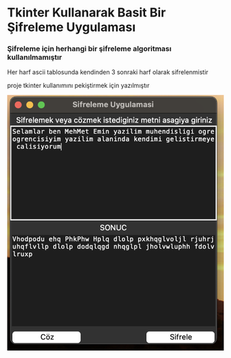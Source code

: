 # Tkinter Kullanarak Basit Bir Şifreleme Uygulaması

### Şifreleme için herhangi bir şifreleme algoritması kullanılmamıştır
  Her harf ascii tablosunda kendinden 3 sonraki harf olarak sifrelenmistir

  proje tkinter kullanımını pekiştirmek için yazılmıştır


![Ekran Görüntüsü](https://github.com/mepostalli/python-experiments/blob/main/tkinter/cryptology/screenshot.png)

